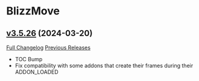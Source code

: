 # BlizzMove

## [v3.5.26](https://github.com/Kiatra/BlizzMove/tree/v3.5.26) (2024-03-20)
[Full Changelog](https://github.com/Kiatra/BlizzMove/compare/v3.5.25...v3.5.26) [Previous Releases](https://github.com/Kiatra/BlizzMove/releases)

- TOC Bump  
- Fix compatibility with some addons that create their frames during their ADDON\_LOADED  
